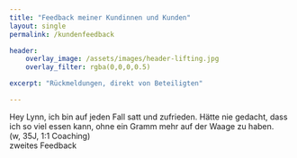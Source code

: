 ```yaml
---
title: "Feedback meiner Kundinnen und Kunden"
layout: single
permalink: /kundenfeedback

header:
    overlay_image: /assets/images/header-lifting.jpg
    overlay_filter: rgba(0,0,0,0.5)

excerpt: "Rückmeldungen, direkt von Beteiligten"

---
```


<div class="timeline">

 <div class="container left">  
    <div class="content">
      Hey Lynn, ich bin auf jeden Fall satt und zufrieden. Hätte nie gedacht, dass ich so viel essen kann, ohne ein Gramm mehr auf der Waage zu haben.<br>
      (w, 35J, 1:1 Coaching)
  </div>
</div>


<div class="container right"> 
<div class="content">
    zweites Feedback
    </div>
</div> 
